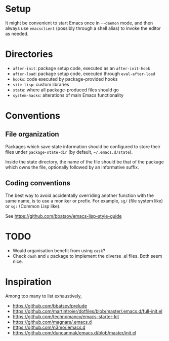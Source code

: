 Setup
=====

It might be convenient to start Emacs once in `--daemon` mode, and then always
use `emacsclient` (possibly through a shell alias) to invoke the editor as
needed.


Directories
===========

* `after-init`: package setup code, executed as an `after-init-hook`
* `after-load`: package setup code, executed through `eval-after-load`
* `hooks`: code executed by package-provided hooks
* `site-lisp`: custom libraries
* `state`: where all package-produced files should go
* `system-hacks`: alterations of main Emacs functionality



Conventions
===========

File organization
-----------------

Packages which save state information should be configured to store
their files under `package-state-dir` (by default, `~/.emacs.d/state`).

Inside the state directory, the name of the file should be that of the package
which owns the file, optionally followed by an informative suffix.


Coding conventions
------------------

The best way to avoid accidentally overriding another function with the same
name, is to use a moniker or prefix. For example, `sg/` (file system like) or
`sg:` (Common Lisp like).

See https://github.com/bbatsov/emacs-lisp-style-guide


TODO
====

* Would organisation benefit from using `cask`?
* Check `dash` and `s` package to implement the diverse .el files.
  Both seem nice.


Inspiration
===========

Among too many to list exhaustively,

- https://github.com/bbatsov/prelude
- https://github.com/martintrojer/dotfiles/blob/master/.emacs.d/full-init.el
- https://github.com/technomancy/emacs-starter-kit
- https://github.com/magnars/.emacs.d
- https://github.com/n3mo/.emacs.d
- https://github.com/duncanmak/emacs.d/blob/master/init.el
